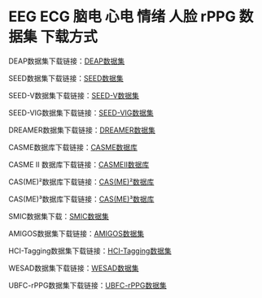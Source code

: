 # EEG ECG 脑电 心电 情绪 人脸 rPPG 数据集 下载方式

DEAP数据集下载链接：[DEAP数据集](https://hallo.codestore.top/buy/2)

SEED数据集下载链接：[SEED数据集](https://hallo.codestore.top/buy/3)

SEED-V数据集下载链接：[SEED-V数据集](https://hallo.codestore.top/buy/12)

SEED-VIG数据集下载链接：[SEED-VIG数据集](https://hallo.codestore.top/buy/17)

DREAMER数据集下载链接：[DREAMER数据集](https://hallo.codestore.top/buy/4)

CASME数据库下载链接：[CASME数据库](https://hallo.codestore.top/buy/9)

CASME II 数据库下载链接：[CASMEII数据库](https://hallo.codestore.top/buy/10)

CAS(ME)²数据库下载链接：[CAS(ME)²数据库](https://hallo.codestore.top/buy/7)

CAS(ME)³数据库下载链接：[CAS(ME)³数据库](https://hallo.codestore.top/buy/11)

SMIC数据集下载：[SMIC数据集](https://hallo.codestore.top/buy/14)

AMIGOS数据集下载链接：[AMIGOS数据集](https://hallo.codestore.top/buy/13)

HCI-Tagging数据集下载链接：[HCI-Tagging数据集](https://hallo.codestore.top/buy/15)

WESAD数据集下载链接：[WESAD数据集](https://hallo.codestore.top/buy/20)

UBFC-rPPG数据集下载链接：[UBFC-rPPG数据集](https://hallo.codestore.top/buy/21)
